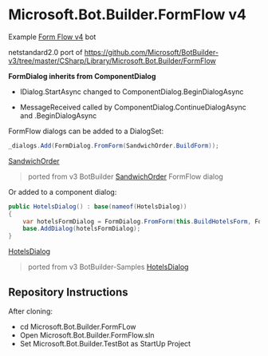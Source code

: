 # Microsoft.Bot.Builder.FormFlow v4

Example [Form Flow v4](https://formflowv4sdk2.azurewebsites.net/) bot

netstandard2.0 port of https://github.com/Microsoft/BotBuilder-v3/tree/master/CSharp/Library/Microsoft.Bot.Builder/FormFlow

**FormDialog inherits from ComponentDialog**

  - IDialog<T>.StartAsync changed to ComponentDialog.BeginDialogAsync
  
  - MessageReceived called by ComponentDialog.ContinueDialogAsync and .BeginDialogAsync

FormFlow dialogs can be added to a DialogSet:
```cs
_dialogs.Add(FormDialog.FromForm(SandwichOrder.BuildForm));
```
[SandwichOrder](https://github.com/EricDahlvang/Microsoft.Bot.Builder.FormFlow/blob/master/Sample/Microsoft.Bot.Builder.TestBot/Dialogs/SandwichOrder.cs#L36)
 > ported from v3 BotBuilder [SandwichOrder](https://github.com/Microsoft/BotBuilder-v3/blob/master/CSharp/Samples/SimpleSandwichBot/Sandwich.cs#L33) FormFlow dialog

Or added to a component dialog:
```cs
public HotelsDialog() : base(nameof(HotelsDialog))
{
    var hotelsFormDialog = FormDialog.FromForm(this.BuildHotelsForm, FormOptions.PromptInStart);
    base.AddDialog(hotelsFormDialog);
}
```
[HotelsDialog](https://github.com/EricDahlvang/Microsoft.Bot.Builder.FormFlow/blob/master/Sample/Microsoft.Bot.Builder.TestBot/Dialogs/HotelsDialog.cs#L24)
 > ported from v3 BotBuilder-Samples [HotelsDialog](https://github.com/Microsoft/BotBuilder-Samples/blob/v3-sdk-samples/CSharp/core-MultiDialogs/Dialogs/HotelsDialog.cs) 


## Repository Instructions

After cloning:

- cd Microsoft.Bot.Builder.FormFLow
- Open Microsoft.Bot.Builder.FormFlow.sln
- Set Microsoft.Bot.Builder.TestBot as StartUp Project



